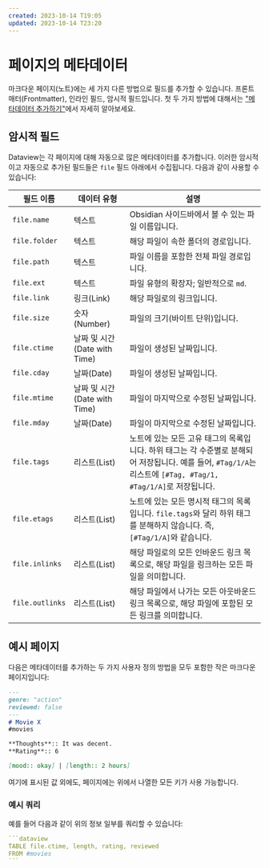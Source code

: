 ```yaml
---
created: 2023-10-14 T19:05
updated: 2023-10-14 T23:20
---
```

# 페이지의 메타데이터

마크다운 페이지(노트)에는 세 가지 다른 방법으로 필드를 추가할 수 있습니다. 프론트매터(Frontmatter), 인라인 필드, 암시적 필드입니다. 첫 두 가지 방법에 대해서는 ["메타데이터 추가하기"](./add-metadata-ko.md)에서 자세히 알아보세요.

## 암시적 필드

Dataview는 각 페이지에 대해 자동으로 많은 메타데이터를 추가합니다. 이러한 암시적이고 자동으로 추가된 필드들은 `file` 필드 아래에서 수집됩니다. 다음과 같이 사용할 수 있습니다:

| 필드 이름 | 데이터 유형 | 설명 |
| --------------------- | --------- | ----------- |
| `file.name` | 텍스트 | Obsidian 사이드바에서 볼 수 있는 파일 이름입니다. |
| `file.folder` | 텍스트 | 해당 파일이 속한 폴더의 경로입니다. |
| `file.path` | 텍스트 | 파일 이름을 포함한 전체 파일 경로입니다. |
| `file.ext` | 텍스트 | 파일 유형의 확장자; 일반적으로 `md`. |
| `file.link` | 링크(Link)  | 해당 파일로의 링크입니다. |
| `file.size`  | 숫자(Number)  | 파일의 크기(바이트 단위)입니다. |
| `file.ctime`  | 날짜 및 시간(Date with Time)  | 파일이 생성된 날짜입니다. |
| `file.cday`  | 날짜(Date)  | 파일이 생성된 날짜입니다. |
| `file.mtime`  | 날짜 및 시간(Date with Time)  | 파일이 마지막으로 수정된 날짜입니다. |
| `file.mday`  | 날짜(Date)  | 파일이 마지막으로 수정된 날짜입니다. |
| `file.tags` | 리스트(List) | 노트에 있는 모든 고유 태그의 목록입니다. 하위 태그는 각 수준별로 분해되어 저장됩니다. 예를 들어, `#Tag/1/A`는 리스트에 `[#Tag, #Tag/1, #Tag/1/A]`로 저장됩니다. |
| `file.etags` | 리스트(List) | 노트에 있는 모든 명시적 태그의 목록입니다. `file.tags`와 달리 하위 태그를 분해하지 않습니다. 즉, `[#Tag/1/A]`와 같습니다. |
| `file.inlinks` | 리스트(List) | 해당 파일로의 모든 인바운드 링크 목록으로, 해당 파일을 링크하는 모든 파일을 의미합니다. |
| `file.outlinks` | 리스트(List) | 해당 파일에서 나가는 모든 아웃바운드 링크 목록으로, 해당 파일에 포함된 모든 링크를 의미합니다.

## 예시 페이지

다음은 메타데이터를 추가하는 두 가지 사용자 정의 방법을 모두 포함한 작은 마크다운 페이지입니다:

```markdown
---
genre: "action"
reviewed: false
---
# Movie X
#movies

**Thoughts**:: It was decent.
**Rating**:: 6

[mood:: okay] | [length:: 2 hours]
```

여기에 표시된 값 외에도, 페이지에는 위에서 나열한 모든 키가 사용 가능합니다.

### 예시 쿼리

예를 들어 다음과 같이 위의 정보 일부를 쿼리할 수 있습니다:

~~~yaml
```dataview
TABLE file.ctime, length, rating, reviewed
FROM #movies
```
~~~